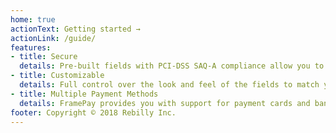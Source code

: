 ```yaml
---
home: true
actionText: Getting started →
actionLink: /guide/
features:
- title: Secure
  details: Pre-built fields with PCI-DSS SAQ-A compliance allow you to securely process your customers' payment information.
- title: Customizable
  details: Full control over the look and feel of the fields to match your own checkout flow.
- title: Multiple Payment Methods
  details: FramePay provides you with support for payment cards and bank accounts.
footer: Copyright © 2018 Rebilly Inc.
---
```

